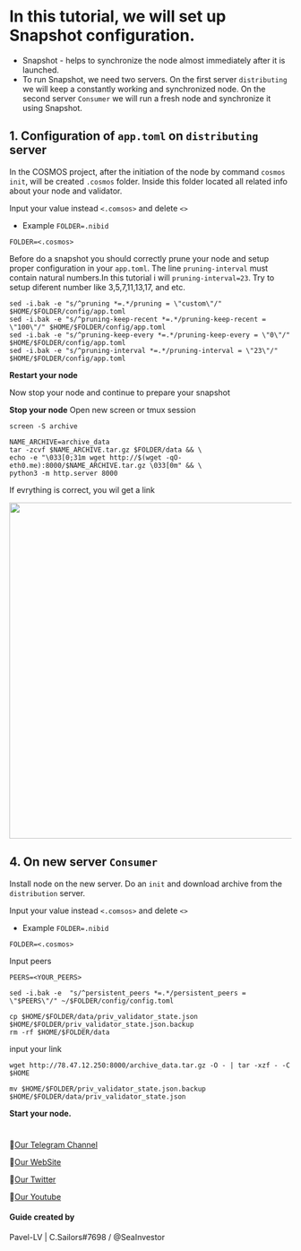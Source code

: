 # In this tutorial, we will set up Snapshot configuration.
- Snapshot - helps to synchronize the node almost immediately after it is launched.
- To run Snapshot, we need two servers. On the first server `distributing` we will keep a constantly working and synchronized node. On the second server `Consumer` we will run a fresh node and synchronize it using Snapshot.

## 1. Configuration of `app.toml` on `distributing` server
In the СOSMOS project, after the initiation of the node by command `cosmos init`, will be created `.cosmos` folder. Inside this folder located all related info about your node and validator.

Input your value instead `<.comsos>` and delete `<>`
- Example `FOLDER=.nibid`
```
FOLDER=<.cosmos>
```
Before do a snapshot you should correctly prune your node and setup proper configuration in your `app.toml`. The line `pruning-interval` must contain natural numbers.In this tutorial i will `pruning-interval=23`. Try to setup diferent number like 3,5,7,11,13,17, and etc.
```
sed -i.bak -e "s/^pruning *=.*/pruning = \"custom\"/" $HOME/$FOLDER/config/app.toml
sed -i.bak -e "s/^pruning-keep-recent *=.*/pruning-keep-recent = \"100\"/" $HOME/$FOLDER/config/app.toml
sed -i.bak -e "s/^pruning-keep-every *=.*/pruning-keep-every = \"0\"/" $HOME/$FOLDER/config/app.toml
sed -i.bak -e "s/^pruning-interval *=.*/pruning-interval = \"23\"/" $HOME/$FOLDER/config/app.toml
```
**Restart your node**

Now stop your node and continue to prepare your snapshot

**Stop your node**
Open new screen  or tmux session
```
screen -S archive
```
```
NAME_ARCHIVE=archive_data
tar -zcvf $NAME_ARCHIVE.tar.gz $FOLDER/data && \
echo -e "\033[0;31m wget http://$(wget -qO- eth0.me):8000/$NAME_ARCHIVE.tar.gz \033[0m" && \
python3 -m http.server 8000
```
If evrything is correct, you wil get a link

<p align="center">
 <img src="https://i.postimg.cc/59LfVfTW/Untitled.jpg"width="600"/></a>
</p>

## 4. On new server `Consumer`
Install node on the new server. Do an `init` and download archive from the `distribution` server.

Input your value instead `<.comsos>` and delete `<>`
- Example `FOLDER=.nibid`
```
FOLDER=<.cosmos>
```
Input peers
```
PEERS=<YOUR_PEERS>
```
```
sed -i.bak -e  "s/^persistent_peers *=.*/persistent_peers = \"$PEERS\"/" ~/$FOLDER/config/config.toml
```
```
cp $HOME/$FOLDER/data/priv_validator_state.json $HOME/$FOLDER/priv_validator_state.json.backup
rm -rf $HOME/$FOLDER/data
```
input your link
```
wget http://78.47.12.250:8000/archive_data.tar.gz -O - | tar -xzf - -C $HOME

mv $HOME/$FOLDER/priv_validator_state.json.backup $HOME/$FOLDER/data/priv_validator_state.json
```
**Start your node.**

#

🔰[Our Telegram Channel](https://t.me/CryptoSailorsAnn)

🔰[Our WebSite](cryptosailors.tech)

🔰[Our Twitter](https://twitter.com/Crypto_Sailors)

🔰[Our Youtube](https://www.youtube.com/@CryptoSailors)

#### Guide created by 
Pavel-LV | C.Sailors#7698 / @SeaInvestor
